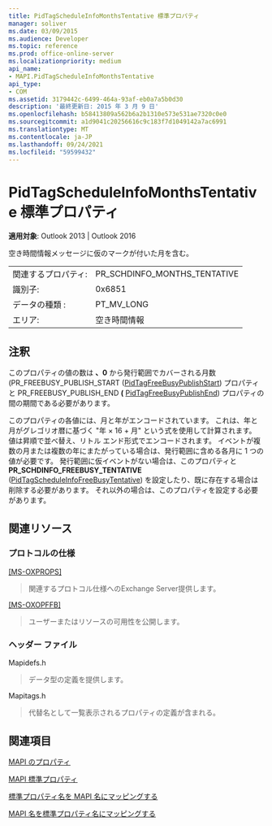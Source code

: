 ```yaml
---
title: PidTagScheduleInfoMonthsTentative 標準プロパティ
manager: soliver
ms.date: 03/09/2015
ms.audience: Developer
ms.topic: reference
ms.prod: office-online-server
ms.localizationpriority: medium
api_name:
- MAPI.PidTagScheduleInfoMonthsTentative
api_type:
- COM
ms.assetid: 3179442c-6499-464a-93af-eb0a7a5b0d30
description: '最終更新日: 2015 年 3 月 9 日'
ms.openlocfilehash: b58413809a562b6a2b1310e573e531ae7320c0e0
ms.sourcegitcommit: a1d9041c20256616c9c183f7d1049142a7ac6991
ms.translationtype: MT
ms.contentlocale: ja-JP
ms.lasthandoff: 09/24/2021
ms.locfileid: "59599432"
---
```

# <a name="pidtagscheduleinfomonthstentative-canonical-property"></a>PidTagScheduleInfoMonthsTentative 標準プロパティ

  
  
**適用対象**: Outlook 2013 | Outlook 2016 
  
空き時間情報メッセージに仮のマークが付いた月を含む。
  
|||
|:-----|:-----|
|関連するプロパティ:  <br/> |PR_SCHDINFO_MONTHS_TENTATIVE  <br/> |
|識別子:  <br/> |0x6851  <br/> |
|データの種類 :   <br/> |PT_MV_LONG  <br/> |
|エリア:  <br/> |空き時間情報  <br/> |
   
## <a name="remarks"></a>注釈

このプロパティの値の数は **、0** から発行範囲でカバーされる月数 (PR_FREEBUSY_PUBLISH_START ([PidTagFreeBusyPublishStart](pidtagfreebusypublishstart-canonical-property.md)) プロパティと PR_FREEBUSY_PUBLISH_END **(** [PidTagFreeBusyPublishEnd](pidtagfreebusypublishend-canonical-property.md)) プロパティの間の期間である必要があります。
  
このプロパティの各値には、月と年がエンコードされています。 これは、年と月がグレゴリオ暦に基づく "年 × 16 + 月" という式を使用して計算されます。 値は昇順で並べ替え、リトル エンド形式でエンコードされます。 イベントが複数の月または複数の年にまたがっている場合は、発行範囲に含める各月に 1 つの値が必要です。 発行範囲に仮イベントがない場合は、このプロパティと **PR_SCHDINFO_FREEBUSY_TENTATIVE** ([PidTagScheduleInfoFreeBusyTentative](pidtagscheduleinfofreebusytentative-canonical-property.md)) を設定したり、既に存在する場合は削除する必要があります。 それ以外の場合は、このプロパティを設定する必要があります。
  
## <a name="related-resources"></a>関連リソース

### <a name="protocol-specifications"></a>プロトコルの仕様

[[MS-OXPROPS]](https://msdn.microsoft.com/library/f6ab1613-aefe-447d-a49c-18217230b148%28Office.15%29.aspx)
  
> 関連するプロトコル仕様へのExchange Server提供します。
    
[[MS-OXOPFFB]](https://msdn.microsoft.com/library/1a527299-7211-4d27-a74c-b69bd0746320%28Office.15%29.aspx)
  
> ユーザーまたはリソースの可用性を公開します。
    
### <a name="header-files"></a>ヘッダー ファイル

Mapidefs.h
  
> データ型の定義を提供します。
    
Mapitags.h
  
> 代替名として一覧表示されるプロパティの定義が含まれる。
    
## <a name="see-also"></a>関連項目



[MAPI のプロパティ](mapi-properties.md)
  
[MAPI 標準プロパティ](mapi-canonical-properties.md)
  
[標準プロパティ名を MAPI 名にマッピングする](mapping-canonical-property-names-to-mapi-names.md)
  
[MAPI 名を標準プロパティ名にマッピングする](mapping-mapi-names-to-canonical-property-names.md)

